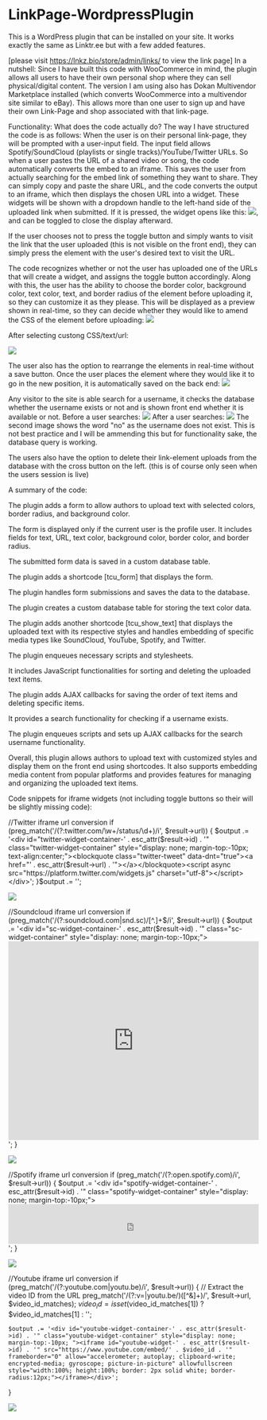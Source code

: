 # LinkPage-WordpressPlugin
This is a WordPress plugin that can be installed on your site. It works exactly the same as Linktr.ee but with a few added features.

[please visit https://lnkz.bio/store/admin/links/ to view the link page]
In a nutshell: Since I have built this code with WooCommerce in mind, the plugin allows all users to have their own personal shop where they can sell physical/digital content. The version I am using also has Dokan Multivendor Marketplace installed (which converts WooCommerce into a multivendor site similar to eBay). This allows more than one user to sign up and have their own Link-Page and shop associated with that link-page.

Functionality: What does the code actually do? The way I have structured the code is as follows: When the user is on their personal link-page, they will be prompted with a user-input field. The input field allows Spotify/SoundCloud (playlists or single tracks)/YouTube/Twitter URLs. So when a user pastes the URL of a shared video or song, the code automatically converts the embed to an iframe. This saves the user from actually searching for the embed link of something they want to share. They can simply copy and paste the share URL, and the code converts the output to an iframe, which then displays the chosen URL into a widget. These widgets will be shown with a dropdown handle to the left-hand side of the uploaded link when submitted. If it is pressed, the widget opens like this: ![](IMG-screenshots/youtube.png), and can be toggled to close the display afterward.

If the user chooses not to press the toggle button and simply wants to visit the link that the user uploaded (this is not visible on the front end), they can simply press the element with the user's desired text to visit the URL.

The code recognizes whether or not the user has uploaded one of the URLs that will create a widget, and assigns the toggle button accordingly. Along with this, the user has the ability to choose the border color, background color, text color, text, and border radius of the element before uploading it, so they can customize it as they please. This will be displayed as a preview shown in real-time, so they can decide whether they would like to amend the CSS of the element before uploading: ![](IMG-screenshots/inputfieldbefore.png)

After selecting custong CSS/text/url:

![](IMG-screenshots/inputfieldafter.png)

The user also has the option to rearrange the elements in real-time without a save button. Once the user places the element where they would like it to go in the new position, it is automatically saved on the back end: ![](IMG-screenshots/arrange.png)

Any visitor to the site is able search for a username, it checks the database whether the username exists or not and is shown front end whether it is available or not.
Before a user searches:
![](IMG-screenshots/beforesearch.png)
After a user searches:
![](IMG-screenshots/aftersearch.png)
The second image shows the word "no" as the username does not exist. This is not best practice and I will be ammending this but for functionality sake, the database query is working.

The users also have the option to delete their link-element uploads from the database with the cross button on the left. (this is of course only seen when the users session is live)

A summary of the code:

The plugin adds a form to allow authors to upload text with selected colors, border radius, and background color.

The form is displayed only if the current user is the profile user. It includes fields for text, URL, text color, background color, border color, and border radius.

The submitted form data is saved in a custom database table.

The plugin adds a shortcode [tcu_form] that displays the form.

The plugin handles form submissions and saves the data to the database.

The plugin creates a custom database table for storing the text color data.

The plugin adds another shortcode [tcu_show_text] that displays the uploaded text with its respective styles and handles embedding of specific media types like SoundCloud, YouTube, Spotify, and Twitter.

The plugin enqueues necessary scripts and stylesheets.

It includes JavaScript functionalities for sorting and deleting the uploaded text items.

The plugin adds AJAX callbacks for saving the order of text items and deleting specific items.

It provides a search functionality for checking if a username exists.

The plugin enqueues scripts and sets up AJAX callbacks for the search username functionality.

Overall, this plugin allows authors to upload text with customized styles and display them on the front end using shortcodes. It also supports embedding media content from popular platforms and provides features for managing and organizing the uploaded text items.


Code snippets for iframe widgets (not including toggle buttons so their will be slightly missing code):

//Twitter iframe url conversion 
if (preg_match('/(?:twitter\.com\/\w+\/status\/\d+)/i', $result->url)) {
    $output .= '<div id="twitter-widget-container-' . esc_attr($result->id) . '" class="twitter-widget-container" style="display: none; margin-top:-10px; text-align:center;"><blockquote class="twitter-tweet" data-dnt="true"><a href="' . esc_attr($result->url) . '"></a></blockquote><script async src="https://platform.twitter.com/widgets.js" charset="utf-8"></script></div>';
}$output .= '</div></a>';

![](IMG-screenshots/twitterembed.png)



//Soundcloud iframe url conversion
if (preg_match('/(?:soundcloud\.com|snd\.sc)\/[^.]+$/i', $result->url)) {
    $output .= '<div id="sc-widget-container-' . esc_attr($result->id) . '" class="sc-widget-container" style="display: none; margin-top:-10px;"><iframe id="sc-widget-' . esc_attr($result->id) . '" src="https://w.soundcloud.com/player/?url=' . urlencode($result->url) . '&auto_play=false&buying=true&liking=true&download=true&sharing=true&show_artwork=true&show_comments=false&show_playcount=true&show_user=true&hide_related=true&visual=false&start_track=0&callback=true" frameborder="no" scrolling="no" style="width:100%; height:400px;"></iframe></div>';
}

![](IMG-screenshots/soundcloudembed.png)

//Spotify iframe url conversion
if (preg_match('/(?:open\.spotify\.com)/i', $result->url)) {
    $output .= '<div id="spotify-widget-container-' . esc_attr($result->id) . '" class="spotify-widget-container" style="display: none; margin-top:-10px;"><iframe id="spotify-widget-' . esc_attr($result->id) . '" src="https://open.spotify.com/embed?uri=' . urlencode($result->url) . '" frameborder="no" allow="autoplay; encrypted-media" allowtransparency="true" style="width:100%; height:80px;"></iframe></div>';
}

![](IMG-screenshots/spotifyembed.png)

//Youtube iframe url conversion
if (preg_match('/(?:youtube\.com|youtu\.be)/i', $result->url)) {
    // Extract the video ID from the URL
    preg_match('/(?:v=|youtu\.be\/)([^&]+)/', $result->url, $video_id_matches);
    $video_id = isset($video_id_matches[1]) ? $video_id_matches[1] : '';

    $output .= '<div id="youtube-widget-container-' . esc_attr($result->id) . '" class="youtube-widget-container" style="display: none; margin-top:-10px; "><iframe id="youtube-widget-' . esc_attr($result->id) . '" src="https://www.youtube.com/embed/' . $video_id . '" frameborder="0" allow="accelerometer; autoplay; clipboard-write; encrypted-media; gyroscope; picture-in-picture" allowfullscreen style="width:100%; height:100%; border: 2px solid white; border-radius:12px;"></iframe></div>';
}

![](IMG-screenshots/youtubeembed.png)
